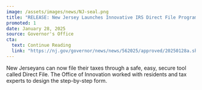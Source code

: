 ```yaml
---
image: /assets/images/news/NJ-seal.png
title: "RELEASE: New Jersey Launches Innovative IRS Direct File Program"
promoted: 1 
date: January 28, 2025
source: Governor's Office
cta:
  text: Continue Reading
  link: "https://nj.gov/governor/news/news/562025/approved/20250128a.shtml"
---
```

New Jerseyans can now file their taxes through a safe, easy, secure tool called Direct File. The Office of Innovation worked with residents and tax experts to design the step-by-step form.
